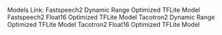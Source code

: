 Models Link:
 Fastspeech2 Dynamic Range Optimized TFLite Model
 Fastspeech2 Float16 Optimized TFLite Model
 Tacotron2 Dynamic Range Optimized TFLite Model
 Tacotron2 Float16 Optimized TFLite Model

